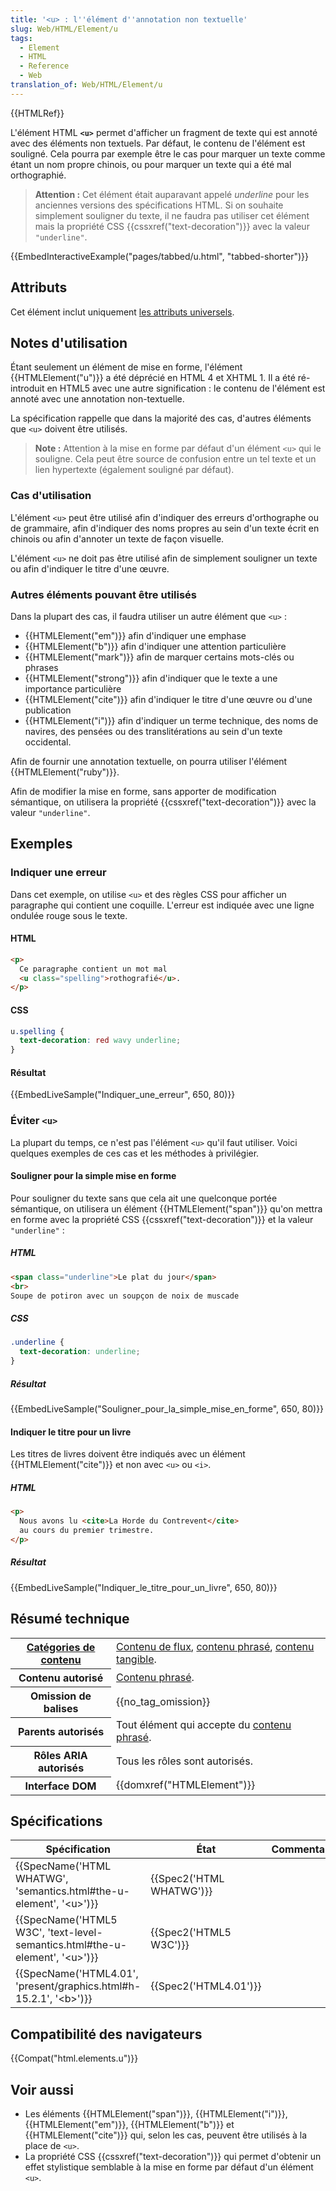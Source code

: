```yaml
---
title: '<u> : l''élément d''annotation non textuelle'
slug: Web/HTML/Element/u
tags:
  - Element
  - HTML
  - Reference
  - Web
translation_of: Web/HTML/Element/u
---
```

{{HTMLRef}}

L'élément HTML **`<u>`** permet d'afficher un fragment de texte qui est annoté avec des éléments non textuels. Par défaut, le contenu de l'élément est souligné. Cela pourra par exemple être le cas pour marquer un texte comme étant un nom propre chinois, ou pour marquer un texte qui a été mal orthographié.

> **Attention :** Cet élément était auparavant appelé _underline_ pour les anciennes versions des spécifications HTML. Si on souhaite simplement souligner du texte, il ne faudra pas utiliser cet élément mais la propriété CSS {{cssxref("text-decoration")}} avec la valeur `"underline"`.

{{EmbedInteractiveExample("pages/tabbed/u.html", "tabbed-shorter")}}

## Attributs

Cet élément inclut uniquement [les attributs universels](/fr/docs/Web/HTML/Attributs_universels).

## Notes d'utilisation

Étant seulement un élément de mise en forme, l'élément {{HTMLElement("u")}} a été déprécié en HTML 4 et XHTML 1. Il a été ré-introduit en HTML5 avec une autre signification : le contenu de l'élément est annoté avec une annotation non-textuelle.

La spécification rappelle que dans la majorité des cas, d'autres éléments que `<u>` doivent être utilisés.

> **Note :** Attention à la mise en forme par défaut d'un élément `<u>` qui le souligne. Cela peut être source de confusion entre un tel texte et un lien hypertexte (également souligné par défaut).

### Cas d'utilisation

L'élément `<u>` peut être utilisé afin d'indiquer des erreurs d'orthographe ou de grammaire, afin d'indiquer des noms propres au sein d'un texte écrit en chinois ou afin d'annoter un texte de façon visuelle.

L'élément `<u>` ne doit pas être utilisé afin de simplement souligner un texte ou afin d'indiquer le titre d'une œuvre.

### Autres éléments pouvant être utilisés

Dans la plupart des cas, il faudra utiliser un autre élément que `<u>` :

- {{HTMLElement("em")}} afin d'indiquer une emphase
- {{HTMLElement("b")}} afin d'indiquer une attention particulière
- {{HTMLElement("mark")}} afin de marquer certains mots-clés ou phrases
- {{HTMLElement("strong")}} afin d'indiquer que le texte a une importance particulière
- {{HTMLElement("cite")}} afin d'indiquer le titre d'une œuvre ou d'une publication
- {{HTMLElement("i")}} afin d'indiquer un terme technique, des noms de navires, des pensées ou des translitérations au sein d'un texte occidental.

Afin de fournir une annotation textuelle, on pourra utiliser l'élément {{HTMLElement("ruby")}}.

Afin de modifier la mise en forme, sans apporter de modification sémantique, on utilisera la propriété {{cssxref("text-decoration")}} avec la valeur `"underline"`.

## Exemples

### Indiquer une erreur

Dans cet exemple, on utilise `<u>` et des règles CSS pour afficher un paragraphe qui contient une coquille. L'erreur est indiquée avec une ligne ondulée rouge sous le texte.

#### HTML

```html
<p>
  Ce paragraphe contient un mot mal
  <u class="spelling">rothografié</u>.
</p>
```

#### CSS

```css
u.spelling {
  text-decoration: red wavy underline;
}
```

#### Résultat

{{EmbedLiveSample("Indiquer_une_erreur", 650, 80)}}

### Éviter `<u>`

La plupart du temps, ce n'est pas l'élément `<u>` qu'il faut utiliser. Voici quelques exemples de ces cas et les méthodes à privilégier.

#### Souligner pour la simple mise en forme

Pour souligner du texte sans que cela ait une quelconque portée sémantique, on utilisera un élément {{HTMLElement("span")}} qu'on mettra en forme avec la propriété CSS  {{cssxref("text-decoration")}} et la valeur `"underline"` :

##### HTML

```html
<span class="underline">Le plat du jour</span>
<br>
Soupe de potiron avec un soupçon de noix de muscade
```

##### CSS

```css
.underline {
  text-decoration: underline;
}
```

##### Résultat

{{EmbedLiveSample("Souligner_pour_la_simple_mise_en_forme", 650, 80)}}

#### Indiquer le titre pour un livre

Les titres de livres doivent être indiqués avec un élément {{HTMLElement("cite")}} et non avec `<u>` ou `<i>`.

##### HTML

```html
<p>
  Nous avons lu <cite>La Horde du Contrevent</cite>
  au cours du premier trimestre.
</p>
```

##### Résultat

{{EmbedLiveSample("Indiquer_le_titre_pour_un_livre", 650, 80)}}

## Résumé technique

<table class="properties">
  <tbody>
    <tr>
      <th scope="row">
        <a href="/fr/docs/Web/HTML/Catégorie_de_contenu"
          >Catégories de contenu</a
        >
      </th>
      <td>
        <a href="/fr/docs/Web/HTML/Catégorie_de_contenu#Contenu_de_flux"
          >Contenu de flux</a
        >,
        <a href="/fr/docs/Web/HTML/Catégorie_de_contenu#Contenu_phrasé"
          >contenu phrasé</a
        >,
        <a href="/fr/docs/Web/HTML/Catégorie_de_contenu#Contenu_tangible"
          >contenu tangible</a
        >.
      </td>
    </tr>
    <tr>
      <th scope="row">Contenu autorisé</th>
      <td>
        <a href="/fr/docs/Web/HTML/Catégorie_de_contenu#Contenu_phras.C3.A9"
          >Contenu phrasé</a
        >.
      </td>
    </tr>
    <tr>
      <th scope="row">Omission de balises</th>
      <td>{{no_tag_omission}}</td>
    </tr>
    <tr>
      <th scope="row">Parents autorisés</th>
      <td>
        Tout élément qui accepte du
        <a href="/fr/docs/Web/HTML/Catégorie_de_contenu#Contenu_phras.C3.A9"
          >contenu phrasé</a
        >.
      </td>
    </tr>
    <tr>
      <th scope="row">Rôles ARIA autorisés</th>
      <td>Tous les rôles sont autorisés.</td>
    </tr>
    <tr>
      <th scope="row">Interface DOM</th>
      <td>{{domxref("HTMLElement")}}</td>
    </tr>
  </tbody>
</table>

## Spécifications

| Spécification                                                                                                | État                             | Commentaires |
| ------------------------------------------------------------------------------------------------------------ | -------------------------------- | ------------ |
| {{SpecName('HTML WHATWG', 'semantics.html#the-u-element', '&lt;u&gt;')}}             | {{Spec2('HTML WHATWG')}} |              |
| {{SpecName('HTML5 W3C', 'text-level-semantics.html#the-u-element', '&lt;u&gt;')}} | {{Spec2('HTML5 W3C')}}     |              |
| {{SpecName('HTML4.01', 'present/graphics.html#h-15.2.1', '&lt;b&gt;')}}             | {{Spec2('HTML4.01')}}     |              |

## Compatibilité des navigateurs

{{Compat("html.elements.u")}}

## Voir aussi

- Les éléments {{HTMLElement("span")}}, {{HTMLElement("i")}}, {{HTMLElement("em")}}, {{HTMLElement("b")}} et {{HTMLElement("cite")}} qui, selon les cas, peuvent être utilisés à la place de `<u>`.
- La propriété CSS {{cssxref("text-decoration")}} qui permet d'obtenir un effet stylistique semblable à la mise en forme par défaut d'un élément `<u>`.
